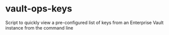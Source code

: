 # vault-ops-keys
Script to quickly view a pre-configured list of keys from an Enterprise Vault instance from the command line
